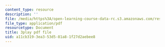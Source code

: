 ```yaml
---
content_type: resource
description: ''
file: /media/https%3A/open-learning-course-data-rc.s3.amazonaws.com/res-6-012-introduction-to-probability-spring-2018/a11cb3193ea353d581a81f27d2aebee8_QXKgTPR_8wk.pdf
file_type: application/pdf
resourcetype: Document
title: 3play pdf file
uid: a11cb319-3ea3-53d5-81a8-1f27d2aebee8
---
```

